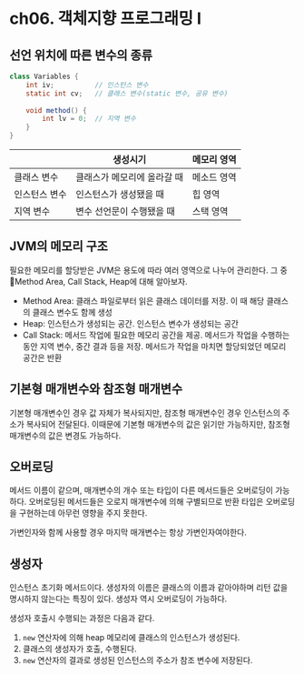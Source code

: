 # ch06. 객체지향 프로그래밍 I

## 선언 위치에 따른 변수의 종류

```java
class Variables {
	int iv;          // 인스턴스 변수
	static int cv;   // 클래스 변수(static 변수, 공유 변수)
	
	void method() {
		int lv = 0;  // 지역 변수
	}
}
```

||생성시기|메모리 영역|
|--|--|--|
|클래스 변수|클래스가 메모리에 올라갈 때|메소드 영역|
|인스턴스 변수|인스턴스가 생성됐을 때|힙 영역|
|지역 변수|변수 선언문이 수행됐을 때|스택 영역|

## JVM의 메모리 구조
필요한 메모리를 할당받은 JVM은 용도에 따라 여러 영역으로 나누어 관리한다. 그 중 Method Area, Call Stack, Heap에 대해 알아보자.  

- Method Area: 클래스 파일로부터 읽은 클래스 데이터를 저장. 이 때 해당 클래스의 클래스 변수도 함께 생성
- Heap: 인스턴스가 생성되는 공간. 인스턴스 변수가 생성되는 공간
- Call Stack: 메서드 작업에 필요한 메모리 공간을 제공. 메서드가 작업을 수행하는 동안 지역 변수, 중간 결과 등을 저장. 메서드가 작업을 마치면 할당되었던 메모리 공간은 반환

## 기본형 매개변수와 참조형 매개변수
기본형 매개변수인 경우 값 자체가 복사되지만, 참조형 매개변수인 경우 인스턴스의 주소가 복사되어 전달된다. 이때문에 기본형 매개변수의 값은 읽기만 가능하지만, 참조형 매개변수의 값은 변경도 가능하다. 

## 오버로딩
메서드 이름이 같으며, 매개변수의 개수 또는 타입이 다른 메서드들은 오버로딩이 가능하다. 오버로딩된 메서드들은 오로지 매개변수에 의해 구별되므로 반환 타입은 오버로딩을 구현하는데 아무런 영향을 주지 못한다.  

가변인자와 함께 사용할 경우 마지막 매개변수는 항상 가변인자여야한다.  

## 생성자
인스턴스 초기화 메서드이다. 생성자의 이름은 클래스의 이름과 같아야하며 리턴 값을 명시하지 않는다는 특징이 있다. 생성자 역시 오버로딩이 가능하다.  

생성자 호출시 수행되는 과정은 다음과 같다.
1. `new` 연산자에 의해 heap 메모리에 클래스의 인스턴스가 생성된다.
2. 클래스의 생성자가 호출, 수행된다.
3. `new` 연산자의 결과로 생성된 인스턴스의 주소가 참조 변수에 저장된다. 
